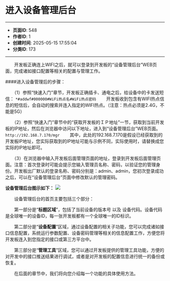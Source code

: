 # 进入设备管理后台

---
- **页面ID**: 548
- **作者ID**: 1
- **创建时间**: 2025-05-15 17:55:04
- **分类ID**: 173
---

　　开发板正确连上WIFI之后，就可以登录到开发板的“设备管理后台”WEB页面，完成诸如接口配置等相关的配置与管理工作。

####进入设备管理后的步骤：

　　（1）参照“快速入门”章节，开发板正确插卡、通电之后，给设备中的卡发送短信：
`*#addwf#000000#WiFi热点名#WiFi热点密码`
　　开发板收到包含有WIFI热点信息的短信后，会自动的搜索并连入指定的WIFI热点。（注意：热点必须是2.4G，不能是5G）

　　（2）参照“快速入门”章节中的“获取开发板的ＩＰ地址”一节，获取到当前开发板的IP地址，然后在浏览器中访问以下地址，进入到“设备管理后台”WEB页面。
    `http://192.168.7.170/mgr`
　　其中，此处的192.168.7.170是假设已经获取到的开发板IP地址，您实际获取到的IP地址可能与示例不同，实际使用时，请替换成您实际的IP地址即可。

　　（3）在浏览器中输入开发板后面管理页面的地址，登录到开发板后面管理页面。注意：首次登录时可能会提示您输入管理员名称、密码，以验证您的管理身份。开发板出厂默认的登录名称、密码分别是：admin、admin，您初次登录成功之后，可以在“设备管理后台”页面中修改默认的管理密码。
  
**设备管理后台图示如下：**
![](images/4d512c0a_63c8ad3e1a8b9.png)


　　设备管理后台的首页主要包括三个部分：

　　第一部分是“**标题区域**”，包括了当前设备的版本号 以及 设备代码。设备代码是全球唯一的设备ID，每一张开发板都有一个全球唯一的ID标识。
  
　　第二部分是“**设备配置**”区域，通过设备配置的相关子功能，您可以完成诸如接口信息配置，系统运行参数配置、设备密码管理等相关的信息配置工作，方便您将开发板连入到您指定的接口或第三方平台中。
  
　　第三部分是“**管理工具**”区域，您可以通过开发板提供的管理工具功能，方便的对开发中的接口推送结果进行调试，或者是对开发板的配置信息进行统一的备份或恢复。
  
　　在后面的章节中，我们将向您介绍每一个功能的具体使用方法。

